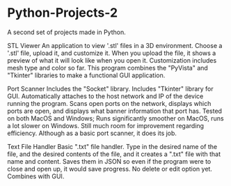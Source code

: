 # Python-Projects-2
A second set of projects made in Python.

STL Viewer
  An application to view '.stl' files in a 3D environment.
  Choose a '.stl' file, upload it, and customize it.
  When you upload the file, it shows a preview of what it will look like when you open it.
  Customization includes mesh type and color so far.
  This program combines the "PyVista" and "Tkinter" libraries to make a functional GUI application.

Port Scanner
  Includes the "Socket" library.
  Includes "Tkinter" library for GUI.
  Automatically attaches to the host network and IP of the device running the program.
  Scans open ports on the network, displays which ports are open, and displays what banner information that port has.
  Tested on both MacOS and Windows; Runs significantly smoother on MacOS, runs a lot slower on Windows.
  Still much room for improvement regarding efficiency.
  Although as a basic port scanner, it does its job.

Text File Handler
  Basic ".txt" file handler.
  Type in the desired name of the file, and the desired contents of the file, and it creates a ".txt" file with that name and content.
  Saves them in JSON so even if the program were to close and open up, it would save progress.
  No delete or edit option yet.
  Combines with GUI.
